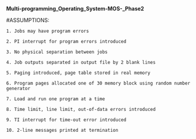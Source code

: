 **Multi-programming_Operating_System-MOS-_Phase2**

#ASSUMPTIONS:

    1. Jobs may have program errors

    2. PI interrupt for program errors introduced

    3. No physical separation between jobs

    4. Job outputs separated in output file by 2 blank lines

    5. Paging introduced, page table stored in real memory

    6. Program pages allocated one of 30 memory block using random number generator

    7. Load and run one program at a time

    8. Time limit, line limit, out-of-data errors introduced

    9. TI interrupt for time-out error introduced

    10. 2-line messages printed at termination
